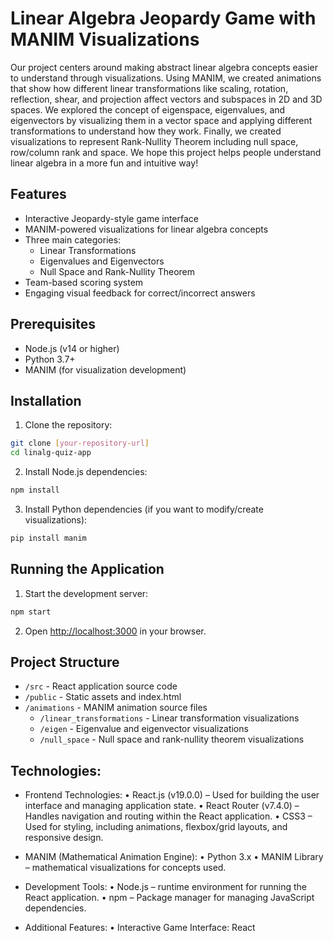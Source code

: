 # Linear Algebra Jeopardy Game with MANIM Visualizations

Our project centers around making abstract linear algebra concepts easier to understand through visualizations. Using MANIM, we created animations that show how different linear transformations like scaling, rotation, reflection, shear, and projection affect vectors and subspaces in 2D and 3D spaces. We explored the concept of eigenspace, eigenvalues, and eigenvectors by visualizing them in a vector space and applying different transformations to understand how they work. Finally, we created visualizations to represent Rank-Nullity Theorem including null space, row/column rank and space. We hope this project helps people understand linear algebra in a more fun and intuitive way!

## Features

- Interactive Jeopardy-style game interface
- MANIM-powered visualizations for linear algebra concepts
- Three main categories:
  - Linear Transformations
  - Eigenvalues and Eigenvectors
  - Null Space and Rank-Nullity Theorem
- Team-based scoring system
- Engaging visual feedback for correct/incorrect answers

## Prerequisites

- Node.js (v14 or higher)
- Python 3.7+
- MANIM (for visualization development)

## Installation

1. Clone the repository:
```bash
git clone [your-repository-url]
cd linalg-quiz-app
```

2. Install Node.js dependencies:
```bash
npm install
```

3. Install Python dependencies (if you want to modify/create visualizations):
```bash
pip install manim
```

## Running the Application

1. Start the development server:
```bash
npm start
```

2. Open [http://localhost:3000](http://localhost:3000) in your browser.

## Project Structure

- `/src` - React application source code
- `/public` - Static assets and index.html
- `/animations` - MANIM animation source files
  - `/linear_transformations` - Linear transformation visualizations
  - `/eigen` - Eigenvalue and eigenvector visualizations
  - `/null_space` - Null space and rank-nullity theorem visualizations

## Technologies:
- Frontend Technologies:
• React.js (v19.0.0) – Used for building the user interface and managing application state.
• React Router (v7.4.0) – Handles navigation and routing within the React application.
• CSS3 – Used for styling, including animations, flexbox/grid layouts, and responsive design.

- MANIM (Mathematical Animation Engine):
• Python 3.x
• MANIM Library – mathematical visualizations for concepts used.

- Development Tools:
• Node.js – runtime environment for running the React application.
• npm – Package manager for managing JavaScript dependencies.

- Additional Features:
• Interactive Game Interface: React